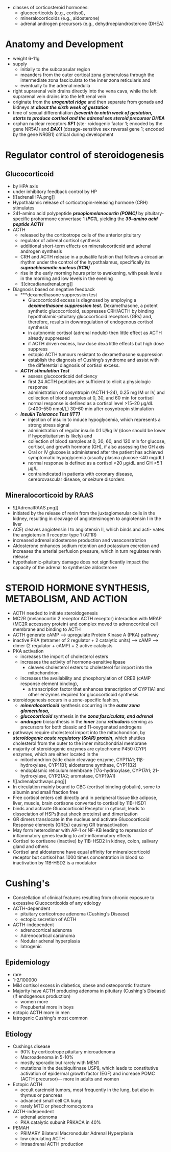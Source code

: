 - classes of corticosteroid hormones: 
	- glucocorticoids (e.g., cortisol), 
	- mineralocorticoids (e.g., aldosterone)
	- adrenal androgen precursors (e.g., dehydroepiandrosterone (DHEA)
# Anatomy and Development 
- weight 6-11g 
- supply 
	- initially to the subcapsular region 
	- meanders from the outer cortical zona glomerulosa through the intermediate zona fasciculata to the inner zona reticularis and 
	- eventually to the adrenal medulla
- right suprarenal vein drains directly into the vena cava, while the left suprarenal vein drains into the left renal vein 
- originate from the ***urogenital ridge*** and then separate from gonads and kidneys at ***about the sixth week of gestation***
- time of sexual differentiation ***(seventh to ninth week of gestation, starts to produce cortisol and the adrenal sex steroid precursor DHEA***
- orphan nuclear receptors ***SF1*** (ste- roidogenic factor 1; encoded by the gene NR5A1) and ***DAX1*** (dosage-sensitive sex reversal gene 1; encoded by the gene NR0B1) critical during development 
# Regulator control of steroidogenesis 
## Glucocorticoid 
- by HPA axis
- under inhibitory feedback control by HP 
- ![[adrenalHPA.png]]
- Hypothalamic release of corticotropin-releasing hormone (CRH) stimulates 
- 241–amino acid polypeptide ***proopiomelanocortin (POMC)*** by pituitary-specific prohormone convertase 1 (***PC1***), yielding the ***39–amino acid peptide ACTH***
- ACTH 
	- released by the corticotrope cells of the anterior pituitary 
	- regulator of adrenal cortisol synthesis 
	- additional short-term effects on mineralocorticoid and adrenal androgen synthesis 
	- CRH and ACTH release in a pulsatile fashion that follows a circadian rhythm under the control of the hypothalamus, specifically its ***suprachiasmatic nucleus (SCN)*** 
	- rise in the early morning hours prior to awakening, with peak levels in the morning and low levels in the evening 
	- ![[circadianadrenal.png]]
- Diagnosis based on negative feedback 
	- ***dexamethasone suppression test
		- Glucocorticoid excess is diagnosed by employing a ***dexamethasone suppression test.*** Dexamethasone, a potent synthetic glucocorticoid, suppresses CRH/ACTH by binding hypothalamic-pituitary glucocorticoid receptors (GRs) and, therefore, results in downregulation of endogenous cortisol synthesis 
		- in autonomic cortisol (adrenal nodule) then little effect as ACTH already suppressed 
		- if ACTH driven excess, low dose dexa little effects but high dose suppress 
		- ectopic ACTH tumours resistant to dexamethasone suppression 
		- establish the diagnosis of Cushing’s syndrome and assist with the differential diagnosis of cortisol excess.
	- ***ACTH stimulation Test*** 
		- assess glucocorticoid deficiency 
		- first 24  ACTH peptides are sufficient to elicit a physiologic response
		- administration of cosyntropin (ACTH 1-24), 0.25 mg IM or IV, and collection of blood samples at 0, 30, and 60 min for cortisol 
		- normal response is defined as a cortisol level >15–20 μg/dL (>400–550 nmol/L) 30–60 min after cosyntropin stimulation 
	- ***Insulin Tolerance Test (ITT)***
		- injection of insulin to induce hypoglycemia, which represents a strong stress signal 
		- administration of regular insulin 0.1 U/kg IV (dose should be lower if hypopituitarism is likely) and 
		- collection of blood samples at 0, 30, 60, and 120 min for glucose, cortisol, and growth hormone (GH), if also assessing the GH axis
		- Oral or IV glucose is administered after the patient has achieved symptomatic hypoglycemia (usually plasma glucose <40 mg/dL) 
		- normal response is defined as a cortisol >20 μg/dL and GH >5.1 μg/L 
		- contraindicated in patients with coronary disease, cerebrovascular disease, or seizure disorders
## Mineralocorticoid by RAAS 
- ![[AdrenalRAAS.png]]
- initiated by the release of renin from the juxtaglomerular cells in the kidney, resulting in cleavage of angiotensinogen to angiotensin I in the liver
- ACE) cleaves angiotensin I to angiotensin II, which binds and acti- vates the angiotensin II receptor type 1 (AT1R) 
- increased adrenal aldosterone production and vasoconstriction 
- Aldosterone enhances sodium retention and potassium excretion and increases the arterial perfusion pressure, which in turn regulates renin release 
- hypothalamic-pituitary damage does not significantly impact the capacity of the adrenal to synthesize aldosterone 
# STEROID HORMONE SYNTHESIS, METABOLISM, AND ACTION 
- ACTH needed to initiate steroidogenesis 
- MC2R (melanocortin 2 receptor ACTH receptor) interaction with MRAP (MC2R accessory protein) and complex moved to adrenocortical cell membrane and binding to ACTH 
- ACTH generate cAMP --> upregulate  Protein Kinase A (PKA) pathway 
- inactive PKA (tetramer of 2 regulator + 2 catalytic units) --> cAMP --> dimer (2 regulator + cAMP) + 2 active catalysts
- PKA activation 
	- increases the import of cholesterol esters 
	- increases the activity of hormone-sensitive lipase 
		- cleaves cholesterol esters to cholesterol for import into the mitochondrion
	- increases the availability and phosphorylation of CREB (cAMP response element binding), 
		- a transcription factor that enhances transcription of CYP11A1 and other enzymes required for glucocorticoid synthesis 
- steroidogenesis occurs in a zone-specific fashion, 
	- ***mineralocorticoid*** synthesis occurring in the ***outer zona glomerulosa,*** 
	- ***glucocorticoid*** synthesis in the ***zona fasciculata, and adrenal*** 
	- ***androgen*** biosynthesis in the ***inner*** zona ***reticularis*** serving as precursors for both classic and 11-oxygenated androgens
- pathways require cholesterol import into the mitochondrion, by ***steroidogenic acute regulatory (StAR) protein***, which shuttles cholesterol from the outer to the inner mitochondrial membrane
- majority of steroidogenic enzymes are cytochrome P450 (CYP) enzymes, which are either located in the 
	- mitochondrion (side chain cleavage enzyme, CYP11A1; 11β- hydroxylase, CYP11B1; aldosterone synthase, CYP11B2)
	- endoplasmic reticulum membrane (17α-hydroxylase, CYP17A1; 21-hydroxylase, CYP21A2; aromatase, CYP19A1)
- ![[adrenalpathways.png]]
-  In circulation mainly bound to CBG (cortisol binding globulin), some to albumin and small fraction free 
- Free cortisol enters cell directly and in peripheral tissue like adipose, liver, muscle, brain cortisone converted to cortisol by 11B-HSD1 
- binds and activate Glucocorticoid Receptor in cytosol, leads to dissociation of HSPs(heat shock proteins) and dimerization
- GR dimers translocate in the nucleus and activate Glucocorticoid Response elements (GREs) causing GR transactivation 
- May form heterodimer with AP-1 or NF-KB leading to repression of inflammatory genes leading to anti-inflammatory effects
- Cortisol to cortisone (inactive) by 11B-HSD2 in kidney, colon, salivary gland and others 
- Cortisol and aldosterone have equal affinity for mineralocorticoid receptor but cortisol has 1000 times concentration in blood so inactivation by 11B-HSD2 is a modulator

# Cushing's
- Constellation of clinical features resulting from chronic exposure to excessive Glucocorticoids of any etiology
- ACTH-dependent 
    - pituitary corticotrope adenoma (Cushing's Disease)
    - ectopic secretion of ACTH
- ACTH-independent 
    - adrenocortical adenoma
    - Adrenocortical carcinoma
    - Nodular adrenal hyperplasia
    - Iatrogenic
## Epidemiology
- rare 
- 1-2/100000
- Mild cortisol excess in diabetics, obese and osteoporotic fracture
- Majority have ACTH producing adenoma in pituitary (Cushing's Disease) (if endogenous production)
    - women more 
    - Prepubertal more in boys 
- ectopic ACTH more in men
- Iatrogenic Cushing's most common
## Etiology
- Cushings disease
	- 90% by corticotrope pituitary microadenoma 
	- Macroadenoma in 5-10% 
	- mostly sporadic but rarely with MEN1
	- mutations in the deubiquitinase USP8, which leads to constitutive activation of epidermal growth factor (EGF) and increase POMC (ACTH precursor)-- more in adults and women 
- Ectopic ACTH 
	- occult carcinoid tumors, most frequently in the lung, but also in thymus or pancreas 
	- advanced small cell CA kung 
	- rarely MTC or pheochromocytoma 
- ACTH-independent 
	- adrenal adenoma 
	- PKA catalytic subunit PRKACA in 40% 
- PBMAH 
	- PRIMARY Bilateral Macronodular Adrenal Hyperplasia 
	- low circulating ACTH 
	- Intraadrenal ACTH production 